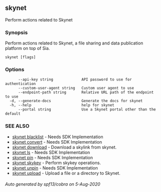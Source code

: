 ## skynet

Perform actions related to Skynet

### Synopsis

Perform actions related to Skynet, a file sharing and data publication platform
on top of Sia.

```
skynet [flags]
```

### Options

```
      --api-key string             API password to use for authentication
      --custom-user-agent string   Custom user agent to use
      --endpoint-path string       Relative URL path of the endpoint to use
  -d, --generate-docs              Generate the docs for skynet
  -h, --help                       help for skynet
      --portal string              Use a Skynet portal other than the default
```

### SEE ALSO

* [skynet blacklist](skynet_blacklist.md)	 - Needs SDK Implementation
* [skynet convert](skynet_convert.md)	 - Needs SDK Implementation
* [skynet download](skynet_download.md)	 - Download a skylink from skynet.
* [skynet ls](skynet_ls.md)	 - Needs SDK Implementation
* [skynet pin](skynet_pin.md)	 - Needs SDK Implementation
* [skynet skykey](skynet_skykey.md)	 - Perform skykey operations.
* [skynet unpin](skynet_unpin.md)	 - Needs SDK Implementation
* [skynet upload](skynet_upload.md)	 - Upload a file or a directory to Skynet.

###### Auto generated by spf13/cobra on 5-Aug-2020
